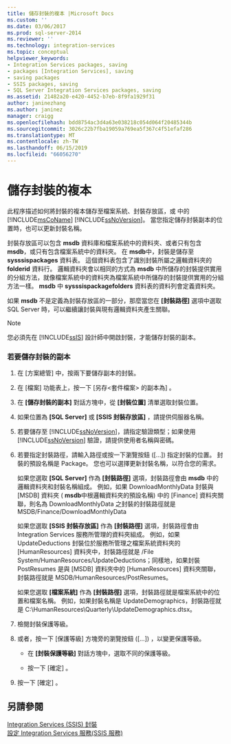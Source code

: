 ```yaml
---
title: 儲存封裝的複本 |Microsoft Docs
ms.custom: ''
ms.date: 03/06/2017
ms.prod: sql-server-2014
ms.reviewer: ''
ms.technology: integration-services
ms.topic: conceptual
helpviewer_keywords:
- Integration Services packages, saving
- packages [Integration Services], saving
- saving packages
- SSIS packages, saving
- SQL Server Integration Services packages, saving
ms.assetid: 21482a20-e420-4452-b7eb-8f9fa1929f31
author: janinezhang
ms.author: janinez
manager: craigg
ms.openlocfilehash: bdd8754ac3d4a63e038218c054d064f20485344b
ms.sourcegitcommit: 3026c22b7fba19059a769ea5f367c4f51efaf286
ms.translationtype: MT
ms.contentlocale: zh-TW
ms.lasthandoff: 06/15/2019
ms.locfileid: "66056270"
---
```

# <a name="save-a-copy-of-a-package"></a>儲存封裝的複本
  此程序描述如何將封裝的複本儲存至檔案系統、封裝存放區，或  中的 [!INCLUDE[msCoName](../includes/msconame-md.md)] [!INCLUDE[ssNoVersion](../includes/ssnoversion-md.md)]。 當您指定儲存封裝副本的位置時，也可以更新封裝名稱。  
  
 封裝存放區可以包含 **msdb** 資料庫和檔案系統中的資料夾、或者只有包含 **msdb**，或只有包含檔案系統中的資料夾。 在 **msdb**中，封裝是儲存至 **sysssispackages** 資料表。 這個資料表包含了識別封裝所屬之邏輯資料夾的 **folderid** 資料行。 邏輯資料夾會以相同的方式為 **msdb** 中所儲存的封裝提供實用的分組方法，就像檔案系統中的資料夾為檔案系統中所儲存的封裝提供實用的分組方法一樣。 **msdb** 中 **sysssispackagefolders** 資料表的資料列會定義資料夾。  
  
 如果 **msdb** 不是定義為封裝存放區的一部分，那麼當您在 **[封裝路徑]** 選項中選取 SQL Server 時，可以繼續讓封裝與現有邏輯資料夾產生關聯。  
  
> [!NOTE]  
>  您必須先在 [!INCLUDE[ssIS](../includes/ssis-md.md)] 設計師中開啟封裝，才能儲存封裝的副本。  
  
### <a name="to-save-a-copy-of-a-package"></a>若要儲存封裝的副本  
  
1.  在 [方案總管] 中，按兩下要儲存副本的封裝。  
  
2.  在 [檔案]  功能表上，按一下 [另存\<套件檔案> 的副本為]  。  
  
3.  在 **[儲存封裝的副本]** 對話方塊中，從 **[封裝位置]** 清單選取封裝位置。  
  
4.  如果位置為 **[SQL Server]** 或 **[SSIS 封裝存放區]** ，請提供伺服器名稱。  
  
5.  若要儲存至 [!INCLUDE[ssNoVersion](../includes/ssnoversion-md.md)]，請指定驗證類型；如果使用 [!INCLUDE[ssNoVersion](../includes/ssnoversion-md.md)] 驗證，請提供使用者名稱與密碼。  
  
6.  若要指定封裝路徑，請輸入路徑或按一下瀏覽按鈕 ([...])  指定封裝的位置。 封裝的預設名稱是 Package。 您也可以選擇更新封裝名稱，以符合您的需求。  
  
     如果您選取 **[SQL Server]** 作為 **[封裝路徑]** 選項，封裝路徑會由 **msdb** 中的邏輯資料夾和封裝名稱組成。 例如，如果 DownloadMonthlyData 封裝與 [MSDB] 資料夾 ( **msdb**中根邏輯資料夾的預設名稱) 中的 [Finance] 資料夾關聯，則名為 DownloadMonthlyData 之封裝的封裝路徑就是 MSDB/Finance/DownloadMonthlyData  
  
     如果您選取 **[SSIS 封裝存放區]** 作為 **[封裝路徑]** 選項，封裝路徑會由 Integration Services 服務所管理的資料夾組成。 例如，如果 UpdateDeductions 封裝位於服務所管理之檔案系統資料夾的 [HumanResources] 資料夾中，封裝路徑就是 /File System/HumanResources/UpdateDeductions；同樣地，如果封裝 PostResumes 是與 [MSDB] 資料夾中的 [HumanResources] 資料夾關聯，封裝路徑就是 MSDB/HumanResources/PostResumes。  
  
     如果您選取 **[檔案系統]** 作為 **[封裝路徑]** 選項，封裝路徑就是檔案系統中的位置和檔案名稱。 例如，如果封裝名稱是 UpdateDemographics，封裝路徑就是 C:\HumanResources\Quarterly\UpdateDemographics.dtsx。  
  
7.  檢閱封裝保護等級。  
  
8.  或者，按一下 [保護等級]  方塊旁的瀏覽按鈕 ([...])  ，以變更保護等級。  
  
    -   在 **[封裝保護等級]** 對話方塊中，選取不同的保護等級。  
  
    -   按一下 [確定]  。  
  
9. 按一下 [確定]  。  
  
## <a name="see-also"></a>另請參閱  
 [Integration Services &#40;SSIS&#41; 封裝](../../2014/integration-services/integration-services-ssis-packages.md)   
 [設定 Integration Services 服務&#40;SSIS 服務&#41;](service/integration-services-service-ssis-service.md)  
  
  
